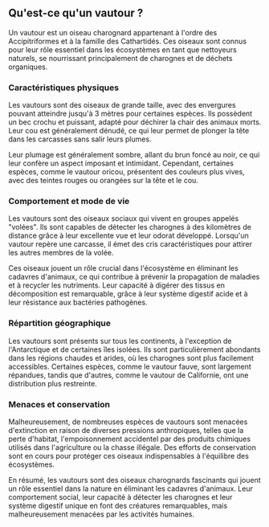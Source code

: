 ## Qu'est-ce qu'un vautour ?

Un vautour est un oiseau charognard appartenant à l'ordre des Accipitriformes et à la famille des Cathartidés. Ces oiseaux sont connus pour leur rôle essentiel dans les écosystèmes en tant que nettoyeurs naturels, se nourrissant principalement de charognes et de déchets organiques.

### Caractéristiques physiques

Les vautours sont des oiseaux de grande taille, avec des envergures pouvant atteindre jusqu'à 3 mètres pour certaines espèces. Ils possèdent un bec crochu et puissant, adapté pour déchirer la chair des animaux morts. Leur cou est généralement dénudé, ce qui leur permet de plonger la tête dans les carcasses sans salir leurs plumes.

Leur plumage est généralement sombre, allant du brun foncé au noir, ce qui leur confère un aspect imposant et intimidant. Cependant, certaines espèces, comme le vautour oricou, présentent des couleurs plus vives, avec des teintes rouges ou orangées sur la tête et le cou.

### Comportement et mode de vie

Les vautours sont des oiseaux sociaux qui vivent en groupes appelés "volées". Ils sont capables de détecter les charognes à des kilomètres de distance grâce à leur excellente vue et leur odorat développé. Lorsqu'un vautour repère une carcasse, il émet des cris caractéristiques pour attirer les autres membres de la volée.

Ces oiseaux jouent un rôle crucial dans l'écosystème en éliminant les cadavres d'animaux, ce qui contribue à prévenir la propagation de maladies et à recycler les nutriments. Leur capacité à digérer des tissus en décomposition est remarquable, grâce à leur système digestif acide et à leur résistance aux bactéries pathogènes.

### Répartition géographique

Les vautours sont présents sur tous les continents, à l'exception de l'Antarctique et de certaines îles isolées. Ils sont particulièrement abondants dans les régions chaudes et arides, où les charognes sont plus facilement accessibles. Certaines espèces, comme le vautour fauve, sont largement répandues, tandis que d'autres, comme le vautour de Californie, ont une distribution plus restreinte.

### Menaces et conservation

Malheureusement, de nombreuses espèces de vautours sont menacées d'extinction en raison de diverses pressions anthropiques, telles que la perte d'habitat, l'empoisonnement accidentel par des produits chimiques utilisés dans l'agriculture ou la chasse illégale. Des efforts de conservation sont en cours pour protéger ces oiseaux indispensables à l'équilibre des écosystèmes.

En résumé, les vautours sont des oiseaux charognards fascinants qui jouent un rôle essentiel dans la nature en éliminant les cadavres d'animaux. Leur comportement social, leur capacité à détecter les charognes et leur système digestif unique en font des créatures remarquables, mais malheureusement menacées par les activités humaines.